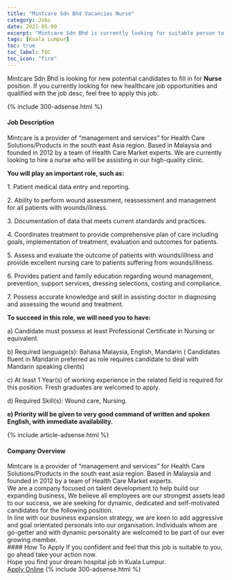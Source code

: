 ```yaml
---
title: "Mintcare Sdn Bhd Vacancies Nurse" 
category: Jobs 
date: 2021-05-09 
excerpt: "Mintcare Sdn Bhd is currently looking for suitable person to fill in the Nurse which positioned at Kuala Lumpur" 
tags: [Kuala Lumpur] 
toc: true 
toc_label: TOC 
toc_icon: "fire" 
--- 
```


<p>Mintcare Sdn Bhd is looking for new potential candidates to fill in for <b>Nurse</b> position. If you currently looking for new healthcare job opportunities and qualified with the job desc, feel free to apply this job.
</p>{% include 300-adsense.html %} 
<div><div><h4>Job Description</h4></div><div><div><span><div><p>Mintcare is a provider of &#8220;management and services&#8221; for Health Care Solutions/Products in the south east Asia region. Based in Malaysia and founded in 2012 by a team of Health Care Market experts. We are currently looking to hire a nurse&#160;who will be assisting in our high-quality clinic.</p><p><strong>You will play an important role, such as:</strong></p><p>1.&#160;Patient medical data entry and reporting.</p><p>2.&#160;Ability to perform wound assessment, reassessment and management for all patients with wounds/illness.</p><p>3.&#160;Documentation of data that meets current standards and practices.</p><p>4.&#160;Coordinates treatment to provide comprehensive plan of care including goals, implementation of treatment, evaluation and outcomes for patients.</p><p>5.&#160;Assess and evaluate the outcome of patients with wounds/illness and provide excellent nursing care to patients suffering from wounds/illness.</p><p>6.&#160;Provides patient and family education regarding wound management, prevention, support services, dressing selections, costing and compliance.</p><p>7.&#160;Possess accurate knowledge and skill in assisting doctor in diagnosing and assessing the wound and treatment.</p><p><strong>To succeed in this role, we will need you to have:</strong>&#160;</p><p>a)&#160;Candidate must possess at least Professional Certificate in Nursing or equivalent.</p><p>b)&#160;Required language(s): Bahasa Malaysia, English, Mandarin ( Candidates fluent in Mandarin preferred as role requires candidate to deal with Mandarin speaking clients)</p><p>c)&#160;At least 1&#160;Year(s) of working experience in the related field is required for this position. Fresh graduates are welcomed to apply.</p><p>d)&#160;Required Skill(s): Wound care, Nursing.</p><p><strong>e)&#160;Priority will be given to very good command of written and spoken English, with immediate availability.</strong></p></div></span></div></div></div> 
{% include article-adsense.html %} 
<div><div><h4>Company Overview</h4></div><div><div><span><div><div>
<div>Mintcare is a provider of &#8220;management and services&#8221; for Health Care Solutions/Products in the south east asia region. Based in Malaysia and founded in 2012 by a team of Health Care Market experts.</div>
<div>We are a company focused on talent development to help build our expanding business, We believe all employees are our strongest assets lead to our success, we are seeking for dynamic, dedicated and self-motivated candidates for the following position.</div>
<div>In line with our business expansion strategy, we are keen to add aggressive and goal orientated personals into our organisation. Individuals whom are go-getter and with dynamic personality are welcomed to be part of our ever growing member.</div>
</div></div></span></div></div></div> 
#### How To Apply 
If you confident and feel that this job is suitable to you, go ahead take your action now. <br/> 
Hope you find your dream hospital job in Kuala Lumpur. <br/> 
<a href="https://www.jobstreet.com.my/en/job/nurse-4559791?jobId=jobstreet-my-job-4559791" class="btn btn--warning" target="_blank" rel="nofollow noopenner">Apply Online</a> 
{% include 300-adsense.html %} 